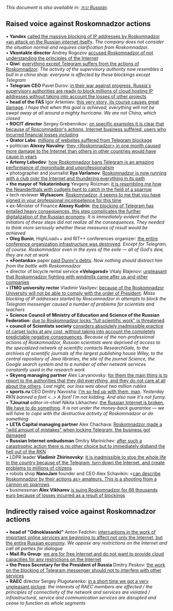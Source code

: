 _This document is also available in: [🇷🇺 Russian](https://nazarov-tech.github.io/rkn/docs/)._

## Raised voice against Roskomnadzor actions

• **Yandex** [called the massive blocking of IP addresses by Roskomnadzor «an attack on the Russian internet itself»](https://vc.ru/37173-yandeks-nazval-udarom-po-vsemu-runetu-massovye-blokirovki-ip-adresov-roskomnadzorom).
*The company does not consider the situation normal and requires clarification from Roskomnadzor.*  
• **Vkontakte director** Andrey Rogozov [accused Roskomnadzor of not understanding the principles of the Internet](https://www.vedomosti.ru/technology/news/2018/04/27/768104-v-kontakte-obvinil-roskomnadzor)  
• **Qiwi**: [everything except Telegram suffers from the actions of Roskomnadzor](https://ria.ru/society/20180428/1519610220.html). *The activity of the supervisory authority now resembles a bull in a china shop: everyone is affected by these blockings except Telegram*  
• **Telegram CEO** Pavel Durov: [in their war against progress, Russia's supervisory authorities are ready to block millions of cloud hosting IP addresses without taking into account the losses of other projects](https://vk.com/wall1_2307813)  
• **head of the FAS** Igor Artemiev: [this very story, its course causes great damage](https://www.gazeta.ru/tech/news/2018/04/25/n_11458789.shtml). _I hope that when this goal is achieved, everything will not be swept away at all around a mighty hurricane. We are not China, which closed_  
• **ROCIT director** Sergey Grebennikov: [on specific examples it is clear that because of Roscomnadzor's actions, Internet business suffered, users who incurred financial losses including](https://rocit.ru/news/rocit-and-rkn-meeting)  
• **Qrator Labs**: [millions of websites suffered from Telegram blockage](https://klops.ru/news/2018-04-17/173230-qrator-labs-iz-za-blokirovki-telegram-postradali-milliony-saytov)  
• politician **Alexey Navalny**: [they \<Roskomnadzor\> in one month caused more damage to the Internet than others in other countries would have cause in years](https://youtu.be/VWXE4WybsxI?t=16m28s)  
• **Artemy Lebedev**: [how Roskomnadzor bans Telegram is an amazing performance of moronitude and unprofessionalism](https://tema.livejournal.com/2749709.html)  
• photographer and journalist **Ilya Varlamov**: [Roskomnadzor is now running with a club over the Internet and thundering everything in its path](https://varlamov.ru/2884958.html)    
• **the mayor of Yekaterinburg** Yevgeny Roizman: [it is resembling me how the Neanderthals with cudgels hunt to catch in the field of a sparrow](http://www.the-village.ru/village/city/news-city/309577-roizman-telegram/?)  
• tech reviewer **Wylsacom**: [Roskomnadzor, it seems to me that you have signed in your professional incompetence for this time](https://youtu.be/VVWpOrDLD9M?t=49s)  
• ex-Minister of Finance **Alexey Kudrin**: [the blocking of Telegram has entailed heavy consequences, this step complicates the further digitalization of the Russian economy](http://www.interfax.ru/russia/610233). _It is immediately evident that the initiators of these steps did not realize all the consequences. They needed to think more seriously whether these measures of result would be achieved_  
• **Oleg Bunin**, HighLoad++ and RIT++ conferences organizer: [the entire conference organization infrastructure was destroyed](https://www.facebook.com/oleg.bunin/posts/1990875597620788). _Except for Telegram, of course. Roskomnadzor even in the eyes of the exile — all of God's dew, they are not at work_  
• **«Fontanka»** paper [paid Durov's debts](https://www.fontanka.ru/2018/04/24/058/). _Now nothing should distract him from the battle with Roskomnadzor_  
• director of bicycle rental service **«Velogorod»** Vitaly Blajenov: [unpleasant that Roskomnadzor fighting with windmills came after us and other companies](https://paperpaper.ru/rkn-vs-telegram-vs-business/)  
• **ITMO university rector** Vladimir Vasilyev: [because of the Roskomnadzor University will not be able to comply with the order of President](https://meduza.io/news/2018/04/26/rektor-itmo-predupredil-sovetnika-putina-iz-za-roskomnadzora-universitet-ne-vypolnit-poruchenie-prezidenta). *Mass blocking of IP addresses started by Roscomnadzor in attempts to block the Telegram messenger caused a number of problems for scientists and teachers*  
• **Science Council of Ministry of Education and Science of the Russian Federation**: [due to Roskomnadzor locks "full scientific work" is threatened](https://sovet-po-nauke.ru/info/25042018-internet-for-science)  
• **council of Scientists society** [considers absolutely inadmissible practice of carpet locks at any cost, without taking into account the completely predictable negative consequences](https://trv-science.ru/2018/04/25/onr-protiv-blokirovok/). _Because of the non-professional actions of Roskomnadzor, Russian scientists were deprived of access to the specialized network of scientific contacts ResearchGate, to the archives of scientific journals of the largest publishing house Wiley, to the central repository of Java libraries, the site of the journal Science, the Google search system and to a number of other network services constantly used in the research work_  
• **Skyeng managing partner** Alex Laryanovsky: [for them the main thing is to report to the authorities that they did everything, and they do not care at all about the others](https://meduza.io/feature/2018/04/17/ih-logika-odnim-servisom-bolshe-odnim-menshe-nu-i-chto). *Last night, our loss was about two million rubles*  
• **sports.ru** CEO Dmitry Navosha: [I'm so fed up with them, man](https://twitter.com/navosha/status/988733483353825281). _Yesterday RKN banned a font <..> A font! I'm not kidding. And also now it's not funny._  
• **TJournal** editor-in-chief Nikita Likhachev: [the Russian Internet is broken. We have to do something](https://tjournal.ru/69612-runet-sloman-nado-chto-to-delat). *It is not under the money-back guarantee — we will have to cope with the destructive activity of Roskomnadzor or do something*  
• **LETA Capital managing partner** Alex Chachava: [Roskomnadzor made a "wild amount of mistakes" when locking Telegram, the business got damaged](https://www.kommersant.ru/doc/3614069)  
• **Russian Internet ombudsman** Dmitry Marinichev: [after such a catastrophic action there is no other choice but to immediately disband the hell out of the RKN](https://www.facebook.com/dmitry.marinichev/posts/10204248543970970)   
• LDPR leader **Vladimir Zhirinovsky**: [it is inadmissible to stop the whole life in the country because of the Telegram, turn down the Internet, and create problems to millions of citizens](https://regnum.ru/news/2405452.html)  
• robots shop **NanoJam** founder and CEO Alex Schavikin: <[can describe Roskomnadzor by their actions as> amateurs. This is a shooting from a cannon on sparrows](https://paperpaper.ru/rkn-vs-telegram-vs-business/)  
• businessman **Alex Vikharev** [is suing Roskomnadzor for 66 thousands euro because of losses incurred as a result of blockings](https://www.znak.com/2018-04-27/na_roskomnadzor_podan_pervyy_isk_iz_za_blokirovki_telegram_na_5_mln_rubley)  

## Indirectly raised voice against Roskomnadzor actions

• **head of "Odnoklassniki"** Anton Fedchin: [interruptions in the work of important online services are beginning to affect not only the Internet, but the entire Russian economy](https://ok.ru/okmedia/topic/68281289059145). *We oppose any restrictions on the Internet and call all parties for dialogue*  
• **Mail.Ru Group**: [we are for free Internet and do not want to provide cloud capacities for any restrictions on the Internet](https://www.rbc.ru/technology_and_media/24/04/2018/5adf0ba89a7947c63b5f3e71)  
• **the Press Secretary for the President of Russia** Dmitry Peskov: [the work on the blocking of Telegram messenger should not to interfere with other services](https://lenta.ru/news/2018/04/27/blok_telegram/)  
• **RAEC** director Sergey Plugotarenko: [in a short time we got a very unpleasant picture](https://rocit.ru/news/rocit-and-rkn-meeting): _the interests of RAEC members are affected / the principles of connectivity of the network and services are violated / infrastructural, service and communication services are disrupted and cease to function as whole segments_  
